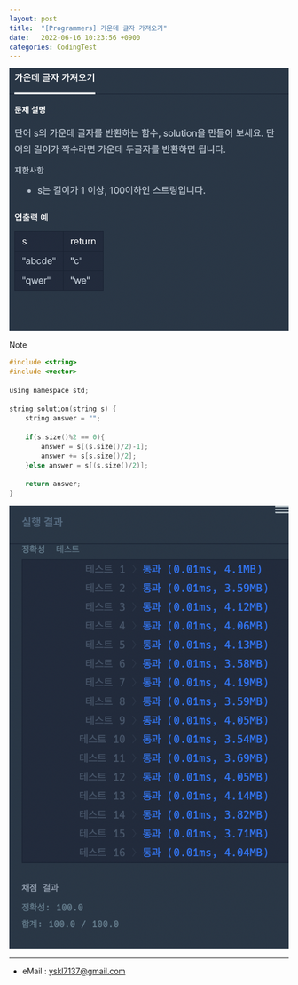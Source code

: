 ```yaml
---
layout: post
title:  "[Programmers] 가운데 글자 가져오기"
date:   2022-06-16 10:23:56 +0900
categories: CodingTest
---
```


![Scr2](/img/220616/220616_2Scr2.png)

Note <br>

~~~ c
#include <string>
#include <vector>

using namespace std;

string solution(string s) {
    string answer = "";
    
    if(s.size()%2 == 0){
        answer = s[(s.size()/2)-1];
        answer += s[s.size()/2];
    }else answer = s[(s.size()/2)];
    
    return answer;
}
~~~

![Scr1](/img/220616/220616_2Scr1.png)

***
* eMail : <yskl7137@gmail.com>
